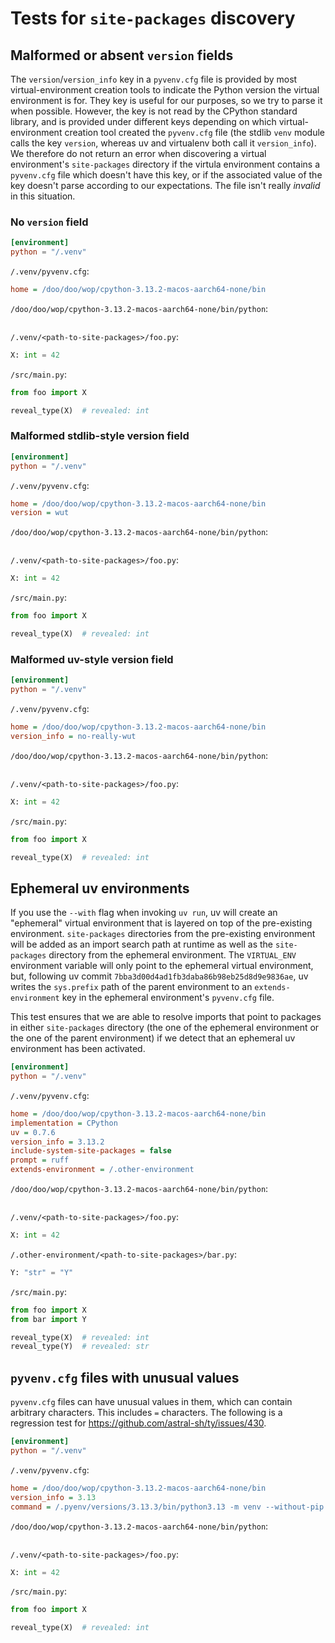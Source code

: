 # Tests for `site-packages` discovery

## Malformed or absent `version` fields

The `version`/`version_info` key in a `pyvenv.cfg` file is provided by most virtual-environment
creation tools to indicate the Python version the virtual environment is for. They key is useful for
our purposes, so we try to parse it when possible. However, the key is not read by the CPython
standard library, and is provided under different keys depending on which virtual-environment
creation tool created the `pyvenv.cfg` file (the stdlib `venv` module calls the key `version`,
whereas uv and virtualenv both call it `version_info`). We therefore do not return an error when
discovering a virtual environment's `site-packages` directory if the virtula environment contains a
`pyvenv.cfg` file which doesn't have this key, or if the associated value of the key doesn't parse
according to our expectations. The file isn't really *invalid* in this situation.

### No `version` field

```toml
[environment]
python = "/.venv"
```

`/.venv/pyvenv.cfg`:

```cfg
home = /doo/doo/wop/cpython-3.13.2-macos-aarch64-none/bin
```

`/doo/doo/wop/cpython-3.13.2-macos-aarch64-none/bin/python`:

```text
```

`/.venv/<path-to-site-packages>/foo.py`:

```py
X: int = 42
```

`/src/main.py`:

```py
from foo import X

reveal_type(X)  # revealed: int
```

### Malformed stdlib-style version field

```toml
[environment]
python = "/.venv"
```

`/.venv/pyvenv.cfg`:

```cfg
home = /doo/doo/wop/cpython-3.13.2-macos-aarch64-none/bin
version = wut
```

`/doo/doo/wop/cpython-3.13.2-macos-aarch64-none/bin/python`:

```text
```

`/.venv/<path-to-site-packages>/foo.py`:

```py
X: int = 42
```

`/src/main.py`:

```py
from foo import X

reveal_type(X)  # revealed: int
```

### Malformed uv-style version field

```toml
[environment]
python = "/.venv"
```

`/.venv/pyvenv.cfg`:

```cfg
home = /doo/doo/wop/cpython-3.13.2-macos-aarch64-none/bin
version_info = no-really-wut
```

`/doo/doo/wop/cpython-3.13.2-macos-aarch64-none/bin/python`:

```text
```

`/.venv/<path-to-site-packages>/foo.py`:

```py
X: int = 42
```

`/src/main.py`:

```py
from foo import X

reveal_type(X)  # revealed: int
```

## Ephemeral uv environments

If you use the `--with` flag when invoking `uv run`, uv will create an "ephemeral" virtual
environment that is layered on top of the pre-existing environment. `site-packages` directories from
the pre-existing environment will be added as an import search path at runtime as well as the
`site-packages` directory from the ephemeral environment. The `VIRTUAL_ENV` environment variable
will only point to the ephemeral virtual environment, but, following uv commit
`7bba3d00d4ad1fb3daba86b98eb25d8d9e9836ae`, uv writes the `sys.prefix` path of the parent
environment to an `extends-environment` key in the ephemeral environment's `pyvenv.cfg` file.

This test ensures that we are able to resolve imports that point to packages in either
`site-packages` directory (the one of the ephemeral environment or the one of the parent
environment) if we detect that an ephemeral uv environment has been activated.

```toml
[environment]
python = "/.venv"
```

`/.venv/pyvenv.cfg`:

```cfg
home = /doo/doo/wop/cpython-3.13.2-macos-aarch64-none/bin
implementation = CPython
uv = 0.7.6
version_info = 3.13.2
include-system-site-packages = false
prompt = ruff
extends-environment = /.other-environment
```

`/doo/doo/wop/cpython-3.13.2-macos-aarch64-none/bin/python`:

```text
```

`/.venv/<path-to-site-packages>/foo.py`:

```py
X: int = 42
```

`/.other-environment/<path-to-site-packages>/bar.py`:

```py
Y: "str" = "Y"
```

`/src/main.py`:

```py
from foo import X
from bar import Y

reveal_type(X)  # revealed: int
reveal_type(Y)  # revealed: str
```

## `pyvenv.cfg` files with unusual values

`pyvenv.cfg` files can have unusual values in them, which can contain arbitrary characters. This
includes `=` characters. The following is a regression test for
<https://github.com/astral-sh/ty/issues/430>.

```toml
[environment]
python = "/.venv"
```

`/.venv/pyvenv.cfg`:

```cfg
home = /doo/doo/wop/cpython-3.13.2-macos-aarch64-none/bin
version_info = 3.13
command = /.pyenv/versions/3.13.3/bin/python3.13 -m venv --without-pip --prompt="python-default/3.13.3" /somewhere-else/python/virtualenvs/python-default/3.13.3
```

`/doo/doo/wop/cpython-3.13.2-macos-aarch64-none/bin/python`:

```text
```

`/.venv/<path-to-site-packages>/foo.py`:

```py
X: int = 42
```

`/src/main.py`:

```py
from foo import X

reveal_type(X)  # revealed: int
```
